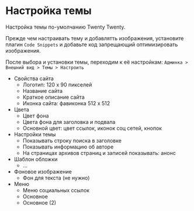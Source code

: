 # Настройка темы
Настройка темы по-умолчанию Twenty Twenty.

Прежде чем настраивать тему и добавлятть изображения, установите плагин `Code Snippets` и добавьте код запрещающий оптимизировать изображения.

После выбора и установки темы, переходим к её настройкам: `Админка > Внешний вид > Темы > Настроить`

* Свойства сайта
    * Логотип: 120 x 90 пикселей
    * Название сайта
    * Краткое описание сайта
    * Иконка сайта: фавиконка 512 x 512
* Цвета
    * Цвет фона
    * Цвета фона для заголовка и подвала
    * Основной цвет: цвет ссылок, иконок соц сетей, кнопок
* Настройки темы
    * Показывать строку поиска в заголовке
    * Показывать информацию об авторе
    * На страницах архивов страниц и записей показывать: анонс
* Шаблон обложки
    * ...
* Фоновое изображение
    * Фон для текста (не нужно)
* Меню
    * Меню социальных ссылок
    * Основное
    * Основное (2)
